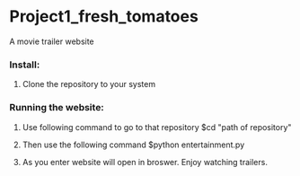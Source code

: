 # Project1_fresh_tomatoes
A movie trailer website

### Install:
1) Clone the repository to your system

### Running the website:
1) Use following command to go to that repository
   $cd "path of repository"
2) Then use the following command
    $python entertainment.py
    
 3) As you enter website will open in broswer. Enjoy watching trailers.
